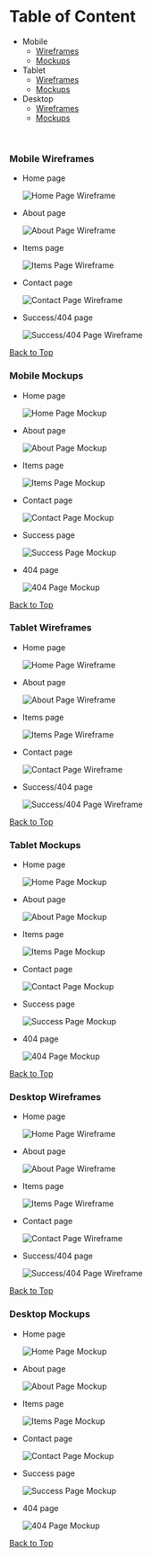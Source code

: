 # Table of Content

- Mobile
    - [Wireframes](#mobile-wireframes)
    - [Mockups](#mobile-mockups)
- Tablet
    - [Wireframes](#tablet-wireframes)
    - [Mockups](#tablet-mockups)
- Desktop
    - [Wireframes](#desktop-wireframes)
    - [Mockups](#desktop-mockups)

<br>

### Mobile Wireframes

- Home page

    ![Home Page Wireframe](documentation/wireframes/mobile/home.png)

- About page

    ![About Page Wireframe](documentation/wireframes/mobile/about.png)

- Items page

    ![Items Page Wireframe](documentation/wireframes/mobile/items.png)

- Contact page

    ![Contact Page Wireframe](documentation/wireframes/mobile/contact.png)

- Success/404 page

    ![Success/404 Page Wireframe](documentation/wireframes/mobile/success+error.png)

[Back to Top](#table-of-content)

### Mobile Mockups

- Home page

    ![Home Page Mockup](documentation/mockups/mobile/home.png)

- About page

    ![About Page Mockup](documentation/mockups/mobile/about.png)

- Items page

    ![Items Page Mockup](documentation/mockups/mobile/items.png)

- Contact page

    ![Contact Page Mockup](documentation/mockups/mobile/contact.png)

- Success page

    ![Success Page Mockup](documentation/mockups/mobile/success.png)

- 404 page

    ![404 Page Mockup](documentation/mockups/mobile/error.png)

[Back to Top](#table-of-content)

### Tablet Wireframes

- Home page

    ![Home Page Wireframe](documentation/wireframes/tablet/home.png)

- About page

    ![About Page Wireframe](documentation/wireframes/tablet/about.png)

- Items page

    ![Items Page Wireframe](documentation/wireframes/tablet/items.png)

- Contact page

    ![Contact Page Wireframe](documentation/wireframes/tablet/contact.png)

- Success/404 page

    ![Success/404 Page Wireframe](documentation/wireframes/tablet/success+error.png)

[Back to Top](#table-of-content)

### Tablet Mockups

- Home page

    ![Home Page Mockup](documentation/mockups/tablet/home.png)

- About page

    ![About Page Mockup](documentation/mockups/tablet/about.png)

- Items page

    ![Items Page Mockup](documentation/mockups/tablet/items.png)

- Contact page

    ![Contact Page Mockup](documentation/mockups/tablet/contact.png)

- Success page

    ![Success Page Mockup](documentation/mockups/tablet/success.png)

- 404 page

    ![404 Page Mockup](documentation/mockups/tablet/error.png)

[Back to Top](#table-of-content)

### Desktop Wireframes

- Home page

    ![Home Page Wireframe](documentation/wireframes/desktop/home.png)

- About page

    ![About Page Wireframe](documentation/wireframes/desktop/about.png)

- Items page

    ![Items Page Wireframe](documentation/wireframes/desktop/items.png)

- Contact page

    ![Contact Page Wireframe](documentation/wireframes/desktop/contact.png)

- Success/404 page

    ![Success/404 Page Wireframe](documentation/wireframes/desktop/success+error.png)

[Back to Top](#table-of-content)

### Desktop Mockups

- Home page

    ![Home Page Mockup](documentation/mockups/desktop/home.png)

- About page

    ![About Page Mockup](documentation/mockups/desktop/about.png)

- Items page

    ![Items Page Mockup](documentation/mockups/desktop/items.png)

- Contact page

    ![Contact Page Mockup](documentation/mockups/desktop/contact.png)

- Success page

    ![Success Page Mockup](documentation/mockups/desktop/success.png)

- 404 page

    ![404 Page Mockup](documentation/mockups/desktop/error.png)

[Back to Top](#table-of-content)
